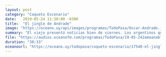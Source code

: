 ```yaml
---
layout: post
category: "Coqueto Escenario"
date:   2019-05-24 11:30:00 -0300
title:  "El jingle de Andrade"
image: "https://oceano.uy/api/images/programas/TodoPasa/Oscar-Andrade.jpg"
summary: "El viejo presentó noticias bien de viernes. Los argentinos que adoptaron nombres de GOT y los brasileros que hicieron un desfile para adoptar niños. Lo mejor de lo mejor, el análisis de la canción de campaña del \"Boca\" Andrade, con algunas sugerencias."
file: "https://audios.oceanofm.com/programas/TodoPasa/19-05-242amaanabloque4coquetoescenario.mp3"
duration: "30:33"
oceanourl: "https://oceano.uy/todopasa/coqueto-escenario/17548-el-jingle-de-andrade"
---
```

  
